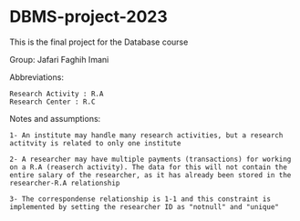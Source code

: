 # DBMS-project-2023
This is the final project for the Database course

Group: 
    Jafari
    Faghih
    Imani

Abbreviations:

    Research Activity : R.A
    Research Center : R.C



Notes and assumptions:
    
    1- An institute may handle many research activities, but a research actitvity is related to only one institute

    2- A researcher may have multiple payments (transactions) for working on a R.A (reaserch activity). The data for this will not contain the entire salary of the researcher, as it has already been stored in the researcher-R.A relationship

    3- The correspondense relationship is 1-1 and this constraint is implemented by setting the researcher ID as "notnull" and "unique"